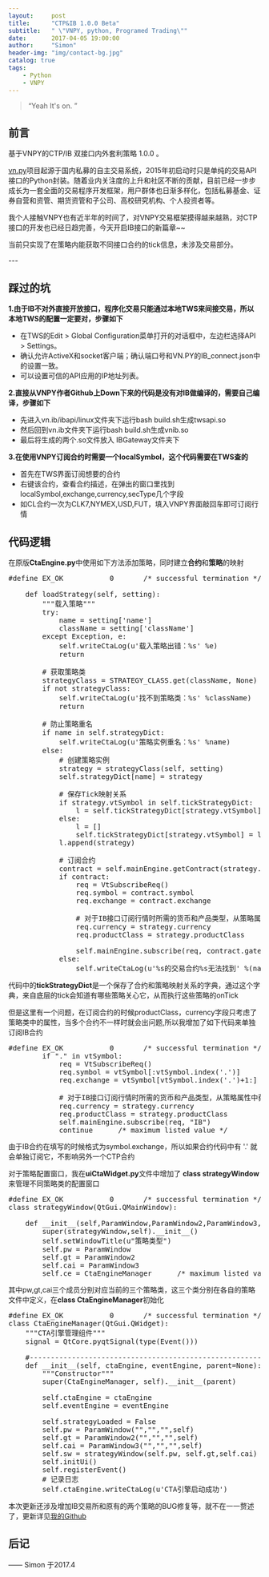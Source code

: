 ```yaml
---
layout:     post
title:      "CTP&IB 1.0.0 Beta"
subtitle:   " \"VNPY, python, Programed Trading\""
date:       2017-04-05 19:00:00
author:     "Simon"
header-img: "img/contact-bg.jpg"
catalog: true
tags:
    - Python
	- VNPY
---
```


> “Yeah It's on. ”


## 前言


基于VNPY的CTP/IB 双接口内外套利策略 1.0.0 。

<a href="https://github.com/vnpy/vnpy">vn.py</a>项目起源于国内私募的自主交易系统，2015年初启动时只是单纯的交易API接口的Python封装。随着业内关注度的上升和社区不断的贡献，目前已经一步步成长为一套全面的交易程序开发框架，用户群体也日渐多样化，包括私募基金、证券自营和资管、期货资管和子公司、高校研究机构、个人投资者等。

我个人接触VNPY也有近半年的时间了，对VNPY交易框架摸得越来越熟，对CTP接口的开发也已经日趋完善，今天开启IB接口的新篇章~~

当前只实现了在策略内能获取不同接口合约的tick信息，未涉及交易部分。

<p id = "build"></p>
---

## 踩过的坑

	
**1.由于IB不对外直接开放接口，程序化交易只能通过本地TWS来间接交易，所以本地TWS的配置一定要对，步骤如下**
* 在TWS的Edit > Global Configuration菜单打开的对话框中，左边栏选择API > Settings。
* 确认允许ActiveX和socket客户端；确认端口号和VN.PY的IB_connect.json中的设置一致。
* 可以设置可信的API应用的IP地址列表。


**2.直接从VNPY作者Github上Down下来的代码是没有对IB做编译的，需要自己编译，步骤如下**
* 先进入vn.ib/ibapi/linux文件夹下运行bash build.sh生成twsapi.so
* 然后回到vn.ib文件夹下运行bash build.sh生成vnib.so
* 最后将生成的两个.so文件放入 IBGateway文件夹下


**3.在使用VNPY订阅合约时需要一个localSymbol，这个代码需要在TWS查的**
* 首先在TWS界面订阅想要的合约
* 右键该合约，查看合约描述，在弹出的窗口里找到localSymbol,exchange,currency,secType几个字段
* 如CL合约一次为CLK7,NYMEX,USD,FUT，填入VNPY界面敲回车即可订阅行情

## 代码逻辑

在原版**CtaEngine.py**中使用如下方法添加策略，同时建立**合约**和**策略**的映射
	
<pre class="python" name="code">#define EX_OK           0       /* successful termination */

    def loadStrategy(self, setting):
        """载入策略"""
        try:
            name = setting['name']
            className = setting['className']
        except Exception, e:
            self.writeCtaLog(u'载入策略出错：%s' %e)
            return
        
        # 获取策略类
        strategyClass = STRATEGY_CLASS.get(className, None)
        if not strategyClass:
            self.writeCtaLog(u'找不到策略类：%s' %className)
            return
        
        # 防止策略重名
        if name in self.strategyDict:
            self.writeCtaLog(u'策略实例重名：%s' %name)
        else:
            # 创建策略实例
            strategy = strategyClass(self, setting)  
            self.strategyDict[name] = strategy
            
            # 保存Tick映射关系
            if strategy.vtSymbol in self.tickStrategyDict:
                l = self.tickStrategyDict[strategy.vtSymbol]
            else:
                l = []
                self.tickStrategyDict[strategy.vtSymbol] = l
            l.append(strategy)
            
            # 订阅合约
            contract = self.mainEngine.getContract(strategy.vtSymbol)
            if contract:
                req = VtSubscribeReq()
                req.symbol = contract.symbol
                req.exchange = contract.exchange
                
                # 对于IB接口订阅行情时所需的货币和产品类型，从策略属性中获取
                req.currency = strategy.currency
                req.productClass = strategy.productClass
                
                self.mainEngine.subscribe(req, contract.gatewayName)
            else:
                self.writeCtaLog(u'%s的交易合约%s无法找到' %(name, strategy.vtSymbol))      /* maximum listed value */</pre>
代码中的**tickStrategyDict**是一个保存了合约和策略映射关系的字典，通过这个字典，来自底层的tick会知道有哪些策略关心它，从而执行这些策略的onTick

但是这里有一个问题，在订阅合约的时候productClass，currency字段只考虑了策略类中的属性，当多个合约不一样时就会出问题,所以我增加了如下代码来单独订阅IB合约

<pre class="python" name="code">#define EX_OK           0       /* successful termination */
		if "." in vtSymbol:
			req = VtSubscribeReq()
			req.symbol = vtSymbol[:vtSymbol.index('.')]
			req.exchange = vtSymbol[vtSymbol.index('.')+1:]
                
			# 对于IB接口订阅行情时所需的货币和产品类型，从策略属性中获取
			req.currency = strategy.currency
			req.productClass = strategy.productClass
			self.mainEngine.subscribe(req, "IB")
		    continue      /* maximum listed value */</pre>
由于IB合约在填写的时候格式为symbol.exchange，所以如果合约代码中有 '.' 就会单独订阅它，不影响另外一个CTP合约


对于策略配置窗口，我在**uiCtaWidget.py**文件中增加了 **class strategyWindow**来管理不同策略类的配置窗口
<pre class="python" name="code">#define EX_OK           0       /* successful termination */
class strategyWindow(QtGui.QMainWindow):

    def __init__(self,ParamWindow,ParamWindow2,ParamWindow3,CtaEngineManager=None):
		super(strategyWindow,self).__init__()
		self.setWindowTitle(u"策略类型")
		self.pw = ParamWindow
		self.gt = ParamWindow2
		self.cai = ParamWindow3
		self.ce = CtaEngineManager      /* maximum listed value */</pre>

其中pw,gt,cai三个成员分别对应当前的三个策略类，这三个类分别在各自的策略文件中定义，在**class CtaEngineManager**初始化
<pre class="python" name="code">#define EX_OK           0       /* successful termination */
class CtaEngineManager(QtGui.QWidget):
    """CTA引擎管理组件"""
    signal = QtCore.pyqtSignal(type(Event()))

    #----------------------------------------------------------------------
    def __init__(self, ctaEngine, eventEngine, parent=None):
        """Constructor"""
        super(CtaEngineManager, self).__init__(parent)
        
        self.ctaEngine = ctaEngine
        self.eventEngine = eventEngine
        
        self.strategyLoaded = False
		self.pw = ParamWindow("","","",self)
		self.gt = ParamWindow2("","","",self)
		self.cai = ParamWindow3("","","",self)
        self.sw = strategyWindow(self.pw, self.gt,self.cai)
        self.initUi()
        self.registerEvent()
        # 记录日志
        self.ctaEngine.writeCtaLog(u'CTA引擎启动成功')            /* maximum listed value */</pre>


本次更新还涉及增加IB交易所和原有的两个策略的BUG修复等，就不在一一赘述了，更新详见<a href="https://github.com/SimonZgx/vnTrader">我的Github</a>
			
## 后记


—— Simon 于2017.4


